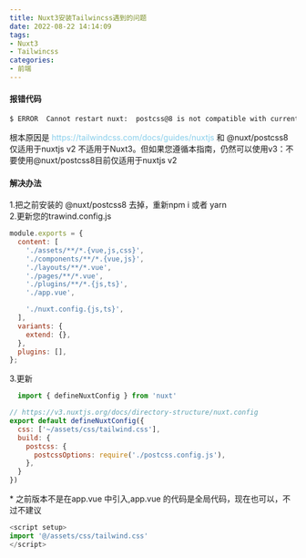 ```yaml
---
title: Nuxt3安装Tailwincss遇到的问题
date: 2022-08-22 14:14:09
tags:
- Nuxt3
- Tailwincss
categories: 
- 前端
---
```


#### 报错代码

``` bash
$ ERROR  Cannot restart nuxt:  postcss@8 is not compatible with current version of nuxt (0.0.0). Expected: >=2.15.3  
```
<div style="font-size: 14px;">
       根本原因是 <span style='color:skyblue'>https://tailwindcss.com/docs/guides/nuxtjs</span> 和 @nuxt/postcss8 仅适用于nuxtjs v2  不适用于Nuxt3。但如果您遵循本指南，仍然可以使用v3：不要使用@nuxt/postcss8目前仅适用于nuxtjs v2
    </div>

<!--more-->

#### 解决办法
<div style="font-size: 14px;">
1.把之前安装的 @nuxt/postcss8 去掉，重新npm i 或者 yarn
</div>

<div style="font-size: 14px;">
2.更新您的trawind.config.js
</div>

``` javascript
module.exports = {
  content: [
    './assets/**/*.{vue,js,css}',
    './components/**/*.{vue,js}',
    './layouts/**/*.vue',
    './pages/**/*.vue',
    './plugins/**/*.{js,ts}',
    './app.vue',

    './nuxt.config.{js,ts}',
  ],
  variants: {
    extend: {},
  },
  plugins: [],
};
```

<div style="font-size: 14px;">
3.更新
</div>

```javascript
  import { defineNuxtConfig } from 'nuxt'

// https://v3.nuxtjs.org/docs/directory-structure/nuxt.config
export default defineNuxtConfig({
  css: ['~/assets/css/tailwind.css'],
  build: {
    postcss: {
      postcssOptions: require('./postcss.config.js'),
    },
  }
})
```

<div style="font-size: 14px;">
* 之前版本不是在app.vue 中引入,app.vue 的代码是全局代码，现在也可以，不过不建议
</div> 


```javascript
<script setup>
import '@/assets/css/tailwind.css'
</script>
```